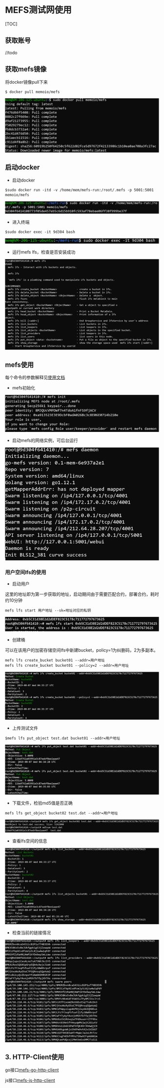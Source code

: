 # MEFS测试网使用

[TOC]

## 获取账号

//todo

## 获取mefs镜像

将docker镜像pull下来

```shell
$ docker pull memoio/mefs
```

![1565115145774](./pic/1565115145774.png)

## 启动docker

+ 启动docker

```shell
$sudo docker run -itd -v /home/mem/mefs-run:/root/.mefs -p 5001:5001 memoio/mefs
```

![1565116248015](./pic/1565116248015.png)

+ 进入终端

```shell
$sudo docker exec -it 9d304 bash
```
  
![1565116363908](./pic/1565116363908.png)

+ 运行mefs lfs，检查是否安装成功

![1565116437354](./pic/1565116437354.png)

## mefs使用

每个命令的参数解释见[使用文档](https://github.com/memoio/docs)

+ mefs初始化

![1565116505777](./pic/1565116505777.png)

+ 启动mefs的网络实例，可后台运行

![1565116538772](./pic/1565116538772.png)

### 用户空间lfs的使用

+ 启动用户

这里的地址即为第一步获取的地址，启动期间由于需要匹配合约，部署合约，耗时约10分钟

```shell
mefs lfs start 用户地址 --sk=地址对应的私钥
```

![1565123566009](./pic/1565123566009.png)


+ 创建桶

可以在该用户的加密存储空间lfs中新建bucket，policy=1为纠删码，2为多副本。

```shell
mefs lfs create_bucket bucket01 --addr=用户地址
mefs lfs create_bucket bucket01 --policy=2 --addr=用户地址
```

![1565123633968](./pic/1565123633968.png)

+ 上传测试文件

```shell
$mefs lfs put_object test.dat bucket01 --addr=用户地址
```

![1565126726354](./pic/1565126726354.png)

+ 下载文件，检验md5值是否正确

```shell
mefs lfs get_object bucket02 test.dat --addr=用户地址
```

![1565126774336](./pic/1565126774336.png)

+ 查看lfs空间的信息

![1565155770046](./pic/1565155770046.png)

+ 检查当前的链接情况

![1565155844645](./pic/1565155844645.png)


## 3. HTTP-Client使用

go接口[mefs-go-http-client](https://github.com/memoio/mefs-go-http-client)

js接口[mefs-js-http-client](https://github.com/memoio/mefs-go-http-client)